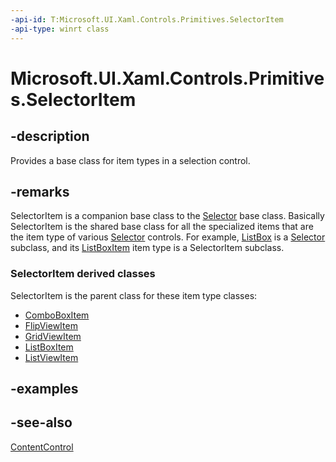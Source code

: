 ```yaml
---
-api-id: T:Microsoft.UI.Xaml.Controls.Primitives.SelectorItem
-api-type: winrt class
---
```


<!-- Class syntax.
public class SelectorItem : Windows.UI.Xaml.Controls.ContentControl, Windows.UI.Xaml.Controls.Primitives.ISelectorItem
-->

# Microsoft.UI.Xaml.Controls.Primitives.SelectorItem

## -description
Provides a base class for item types in a selection control.

## -remarks
SelectorItem is a companion base class to the [Selector](selector.md) base class. Basically SelectorItem is the shared base class for all the specialized items that are the item type of various [Selector](selector.md) controls. For example, [ListBox](../microsoft.ui.xaml.controls/listbox.md) is a [Selector](selector.md) subclass, and its [ListBoxItem](../microsoft.ui.xaml.controls/listboxitem.md) item type is a SelectorItem subclass.

### **SelectorItem** derived classes

SelectorItem is the parent class for these item type classes:
+ [ComboBoxItem](../microsoft.ui.xaml.controls/comboboxitem.md)
+ [FlipViewItem](../microsoft.ui.xaml.controls/flipviewitem.md)
+ [GridViewItem](../microsoft.ui.xaml.controls/gridviewitem.md)
+ [ListBoxItem](../microsoft.ui.xaml.controls/listboxitem.md)
+ [ListViewItem](../microsoft.ui.xaml.controls/listviewitem.md)


## -examples

## -see-also
[ContentControl](../microsoft.ui.xaml.controls/contentcontrol.md)
